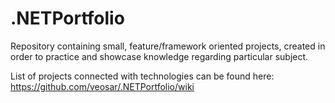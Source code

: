 # .NETPortfolio
Repository containing small, feature/framework oriented projects, created in order to practice and showcase knowledge regarding particular subject.

List of projects connected with technologies can be found here: https://github.com/veosar/.NETPortfolio/wiki
